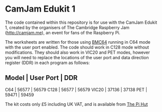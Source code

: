# CamJam Edukit 1

The code contained within this repository is for use with the CamJam Edukit 1, created by the organisers of The Cambridge Raspberry Jam (http://camjam.me), an event for fans of the Raspberry Pi.

The worksheets are written for those using [BMC64](https://github.com/randyrossi/bmc64) running in C64 mode with the user port enabled.  The code should work in C128 mode without modifications.  They should also work in VIC20 and PET modes, however you will need to replace the locations of the user port and data direction register (DDR) in each program as follows:

Model | User Port | DDR
-------------------------
C64   | 56577     | 56579
C128  | 56577     | 56579
VIC20 | 37136     | 37138
PET   | 59471     | 59459

The kit costs only £5 including UK VAT, and is available from [The Pi Hut](http://thepihut.com/collections/camjam-edukit)